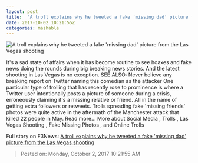 ```yaml
---
layout: post
title:  "A troll explains why he tweeted a fake 'missing dad' picture from the Las Vegas shooting"
date: 2017-10-02 10:21:55Z
categories: mashable
---
```


![A troll explains why he tweeted a fake 'missing dad' picture from the Las Vegas shooting](https://i.amz.mshcdn.com/qTBKBXEc6ozZ466qQDcZqpfhKBA=/1200x630/2017%2F10%2F02%2F79%2F7b453af348254194b44066139f3c03b3.2d0b1.jpg)

It's a sad state of affairs when it has become routine to see hoaxes and fake news doing the rounds during big breaking news stories. And the latest shooting in Las Vegas is no exception. SEE ALSO: Never believe any breaking report on Twitter naming this comedian as the attacker One particular type of trolling that has recently rose to prominence is where a Twitter user intentionally posts a picture of someone during a crisis, erroneously claiming it's a missing relative or friend. All in the name of getting extra followers or retweets. Trolls spreading fake 'missing friends' photos were quite active in the aftermath of the Manchester attack that killed 22 people in May. Read more... More about Social Media , Trolls , Las Vegas Shooting , Fake Missing Photos , and Online Trolls


Full story on F3News: [A troll explains why he tweeted a fake 'missing dad' picture from the Las Vegas shooting](http://www.f3nws.com/n/JHnNZE)

> Posted on: Monday, October 2, 2017 10:21:55 AM
